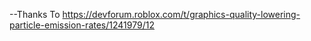 --Thanks To
https://devforum.roblox.com/t/graphics-quality-lowering-particle-emission-rates/1241979/12
